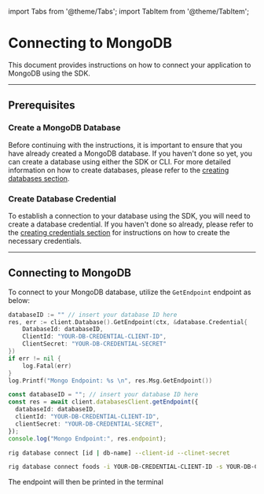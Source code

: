 import Tabs from '@theme/Tabs';
import TabItem from '@theme/TabItem';

# Connecting to MongoDB

This document provides instructions on how to connect your application to MongoDB using the SDK.

<hr class="solid" />

## Prerequisites

### Create a MongoDB Database

Before continuing with the instructions, it is important to ensure that you have already created a MongoDB database. If you haven't done so yet, you can create a database using either the SDK or CLI. For more detailed information on how to create databases, please refer to the [creating databases section](/database/create-database).

### Create Database Credential

To establish a connection to your database using the SDK, you will need to create a database credential. If you haven't done so already, please refer to the [creating credentials section](/database/create-credential) for instructions on how to create the necessary credentials.

<hr class="solid" />

## Connecting to MongoDB

To connect to your MongoDB database, utilize the `GetEndpoint` endpoint as below:
<Tabs>
<TabItem value="go" label="Golang SDK">

```go
databaseID := "" // insert your database ID here
res, err := client.Database().GetEndpoint(ctx, &database.Credential{
    DatabaseId: databaseID,
    ClientId: "YOUR-DB-CREDENTIAL-CLIENT-ID",
    ClientSecret: "YOUR-DB-CREDENTIAL-SECRET"
})
if err != nil {
    log.Fatal(err)
}
log.Printf("Mongo Endpoint: %s \n", res.Msg.GetEndpoint())
```

</TabItem>
<TabItem value="typescript" label="Typescript SDK">

```typescript
const databaseID = ""; // insert your database ID here
const res = await client.databasesClient.getEndpoint({
  databaseId: databaseID,
  clientId: "YOUR-DB-CREDENTIAL-CLIENT-ID",
  clientSecret: "YOUR-DB-CREDENTIAL-SECRET",
});
console.log("Mongo Endpoint:", res.endpoint);
```

</TabItem>
<TabItem value="cli" label="CLI">

```sh
rig database connect [id | db-name] --client-id --clinet-secret
```

```sh
rig database connect foods -i YOUR-DB-CREDENTIAL-CLIENT-ID -s YOUR-DB-CREDENTIAL-SECRET
```

The endpoint will then be printed in the terminal

</TabItem>
</Tabs>
